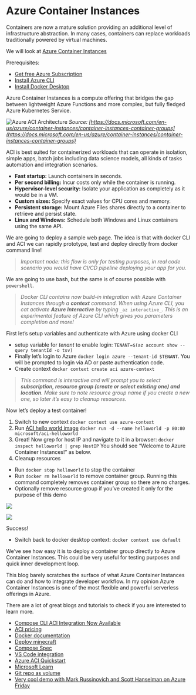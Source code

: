 # Azure Container Instances

Containers are now a mature solution providing an additional level of infrastructure abstraction. In many cases, containers can replace workloads traditionally powered by virtual machines.

We will look at [Azure Container Instances](https://azure.microsoft.com/en-us/services/container-instances/)

Prerequisites:

-   [Get free Azure Subscription](https://azure.microsoft.com/en-us/free/)
-   [Install Azure CLI](https://docs.microsoft.com/en-us/cli/azure/install-azure-cli)
-   [Install Docker Desktop](https://www.docker.com/products/docker-desktop)

Azure Container Instances is a compute offering that bridges the gap between lightweight Azure Functions and more complex, but fully fledged Azure Kubernetes Service.

![Azure ACI Architecture](http://www.plantuml.com/plantuml/proxy?cache=yes&src=https://raw.githubusercontent.com/Piotr1215/dca-prep-kit/master/diagrams/azure-aci-architecture.puml&fmt=svg)
*Source: [https://docs.microsoft.com/en-us/azure/container-instances/container-instances-container-groups](https://docs.microsoft.com/en-us/azure/container-instances/container-instances-container-groups)*

ACI is best suited for containerized workloads that can operate in isolation, simple apps, batch jobs including data science models, all kinds of tasks automation and integration scenarios.

-   **Fast startup:** Launch containers in seconds.
-   **Per second billing:** Incur costs only while the container is running.
-   **Hypervisor-level security:** Isolate your application as completely as it would be in a VM.
-   **Custom sizes:** Specify exact values for CPU cores and memory.
-   **Persistent storage:** Mount Azure Files shares directly to a container to retrieve and persist state.
-   **Linux and Windows:** Schedule both Windows and Linux containers using the same API.

We are going to deploy a sample web page. The idea is that with docker CLI and ACI we can rapidly prototype, test and deploy directly from docker command line!

> _Important node: this flow is only for testing purposes, in real code scenario you would have CI/CD pipeline deploying your app for you._

We are going to use bash, but the same is of course possible with `powershell`.

> _Docker CLI contains now build-in integration with Azure Container Instances through a_ **_context_** _command. When using Azure CLI, you cat activate_ **_Azure Interactive_** _by typing_ `_az interactive_`_. This is an experimental feature of Azure CLI which gives you parameters completion and more!_

First let’s setup variables and authenticate with Azure using docker CLI

-   setup variable for _tenant_ to enable login: `TENANT=$(az account show --query tenantId -o tsv)`
-   Finally let’s login to Azure `docker login azure --tenant-id $TENANT`. You will be prompted to login via AD or paste authentication code.
-   Create context `docker context create aci azure-context`

> _This command is interactive and will prompt you to select_ **_subscription, resource group (create or select existing one) and location_**_. Make sure to note resource group name if you create a new one, so later it’s easy to cleanup resources._

Now let’s deploy a test container!

1.  Switch to new context `docker context use azure-context`
2.  Run [ACI hello world image](https://hub.docker.com/r/microsoft/aci-helloworld) `docker run -d --name helloworld -p 80:80 microsoft/aci-helloworld`
3.  Great! Now grep for host IP and navigate to it in a browser: `docker inspect helloworld | grep HostIP` You should see “Welcome to Azure Container Instances!” as below.
4.  Cleanup resources

-   Run `docker stop helloworld` to stop the container
-   Run `docker rm helloworld` to remove container group. Running this command completely removes container group so there are no charges.
-   Optionally remove resource group if you’ve created it only for the purpose of this demo

![](https://miro.medium.com/max/60/1*8cz8mDNbxDofR59gv_VXug.png?q=20)

![](https://miro.medium.com/max/2298/1*8cz8mDNbxDofR59gv_VXug.png)

Success!

-   Switch back to docker desktop context: `docker context use default`

We’ve see how easy it is to deploy a container group directly to Azure Container Instances. This could be very useful for testing purposes and quick inner development loop.

This blog barely scratches the surface of what Azure Container Instances can do and how to integrate developer workflow. In my opinion Azure Container Instances is one of the most flexible and powerful serverless offerings in Azure.

There are a lot of great blogs and tutorials to check if you are interested to learn more.

-   [Compose CLI ACI Integration Now Available](https://www.docker.com/blog/compose-cli-aci-integration-now-available/)
-   [ACI pricing](https://azure.microsoft.com/en-gb/pricing/details/container-instances/)
-   [Docker documentation](https://docs.docker.com/engine/context/aci-integration/)
-   [Deploy minecraft](https://www.docker.com/blog/deploying-a-minecraft-docker-server-to-the-cloud/)
-   [Compose Spec](https://www.compose-spec.io/)
-   [VS Code integration](https://cloudblogs.microsoft.com/opensource/2020/07/22/vs-code-docker-extension-azure-containers-instances/)
-   [Azure ACI Quickstart](https://docs.microsoft.com/en-us/azure/container-instances/quickstart-docker-cli)
-   [Microsoft Learn](https://docs.microsoft.com/en-us/learn/modules/run-docker-with-azure-container-instances/)
-   [Git repo as volume](https://docs.microsoft.com/en-gb/azure/container-instances/container-instances-volume-gitrepo)
-   [Very cool demo with Mark Russinovich and Scott Hanselman on Azure Friday](https://www.youtube.com/watch?v=7G_oDLON7Us&ab_channel=MicrosoftAzure)
